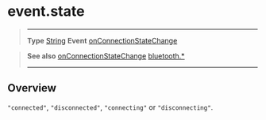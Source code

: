 # event.state

> --------------------- ------------------------------------------------------------------------------------------
> __Type__              [String](https://docs.coronalabs.com/api/type/String.html)
> __Event__             [onConnectionStateChange](/plugin/bluetooth/type/Gatt/event/onConnectionStateChange/)


> __See also__          [onConnectionStateChange](/plugin/bluetooth/type/Gatt/event/onConnectionStateChange/)
>						[bluetooth.*](/plugin/bluetooth/)
> --------------------- ------------------------------------------------------------------------------------------

## Overview

`"connected"`, `"disconnected"`, `"connecting"` or `"disconnecting"`.